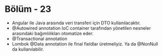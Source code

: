 #   Bölüm - 23


*   Angular ile Java arasında veri transferi için DTO kullanılacaktır.
*   @Autowired annotation IoC container tarafından yönetilen nesneler arasındaki bağımlılıkları otomatize eder.
*   @Transactional annotation
*   Lombok @Data annotation ile final fieldlar üretmeliyiz. Ya da @NonNull da kullanılabilir.